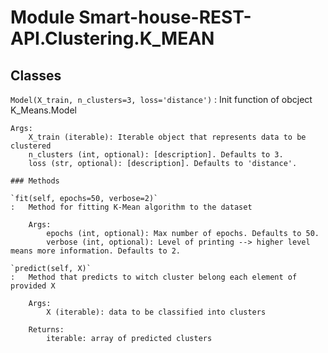 Module Smart-house-REST-API.Clustering.K_MEAN
=============================================

Classes
-------

`Model(X_train, n_clusters=3, loss='distance')`
:   Init function of obcject K_Means.Model
    
    Args:
        X_train (iterable): Iterable object that represents data to be clustered
        n_clusters (int, optional): [description]. Defaults to 3.
        loss (str, optional): [description]. Defaults to 'distance'.

    ### Methods

    `fit(self, epochs=50, verbose=2)`
    :   Method for fitting K-Mean algorithm to the dataset
        
        Args:
            epochs (int, optional): Max number of epochs. Defaults to 50.
            verbose (int, optional): Level of printing --> higher level means more information. Defaults to 2.

    `predict(self, X)`
    :   Method that predicts to witch cluster belong each element of provided X
        
        Args:
            X (iterable): data to be classified into clusters
        
        Returns:
            iterable: array of predicted clusters